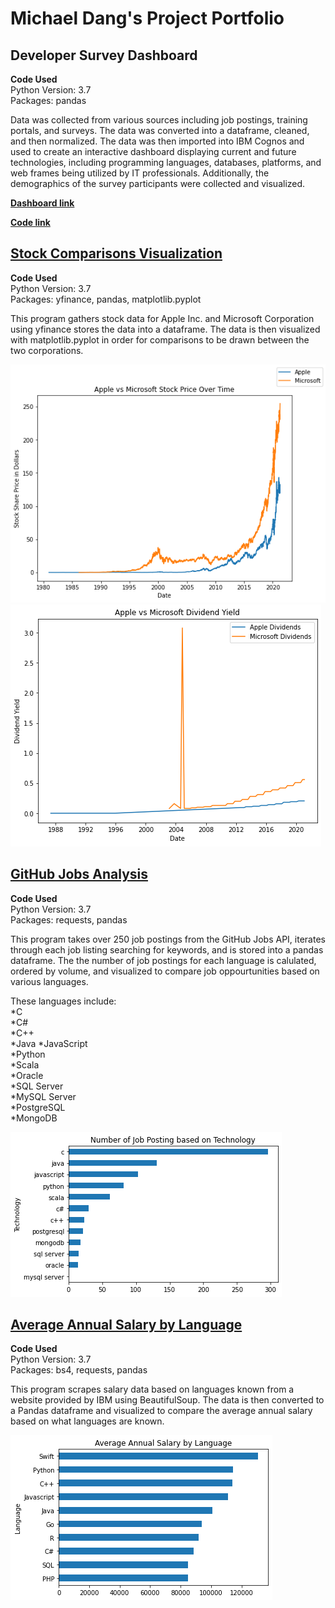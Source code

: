 # Michael Dang's Project Portfolio  

## Developer Survey Dashboard  
  
**Code Used**  
Python Version: 3.7  
Packages: pandas  
  
Data was collected from various sources including job postings, training portals, and surveys. The data was converted into a dataframe, cleaned, and then normalized. The data was then imported into IBM Cognos and used to create an interactive dashboard displaying current and future technologies, including programming languages, databases, platforms, and web frames being utilized by IT professionals. Additionally, the demographics of the survey participants were collected and visualized.
  
**[Dashboard link](https://dataplatform.cloud.ibm.com/dashboards/97810601-a667-4018-8c02-138443d90577/view/4e27d53c23916ed641b2bde4079d2f022b62215bb7bb840082d17b490a332297f36c1396c87d19538e43056af7ee160fcc)**    
  
**[Code link](https://github.com/mddang3/Project_Portfolio/blob/a8f4379b0bdd997b22108028e70c1c67bf9b3dea/DashboardData.ipynb)**
  
## [Stock Comparisons Visualization](https://github.com/mddang3/Project_Portfolio/blob/c3e1bbc48f82d103f01e832dd0264f7443ee8cb7/Stock%20Tracker.ipynb)  

**Code Used**  
Python Version: 3.7  
Packages: yfinance, pandas, matplotlib.pyplot

This program gathers stock data for Apple Inc. and Microsoft Corporation using yfinance stores the data into a dataframe. The data is then visualized with matplotlib.pyplot in order for comparisons to be drawn between the two corporations.    

![](images/Stock_price.png)  
![](images/Div_yield.png)

## [GitHub Jobs Analysis](https://github.com/mddang3/Project_Portfolio/blob/c3e1bbc48f82d103f01e832dd0264f7443ee8cb7/GithubJobs.ipynb)

**Code Used**  
Python Version: 3.7  
Packages: requests, pandas 

This program takes over 250 job postings from the GitHub Jobs API, iterates through each job listing searching for keywords, and is stored into a pandas dataframe.  The the number of job postings for each language is calulated, ordered by volume, and visualized to compare job oppourtunities based on various languages.  
  
These languages include:  
*C  
*C#  
*C++  
*Java
*JavaScript  
*Python  
*Scala  
*Oracle  
*SQL Server  
*MySQL Server  
*PostgreSQL  
*MongoDB  

![](images/Number_of_jobs.png)
 
## [Average Annual Salary by Language](https://github.com/mddang3/Project_Portfolio/blob/c3e1bbc48f82d103f01e832dd0264f7443ee8cb7/WebScraping.ipynb)  

**Code Used**  
Python Version: 3.7  
Packages: bs4, requests, pandas

This program scrapes salary data based on languages known from a website provided by IBM using BeautifulSoup. The data is then converted to a Pandas dataframe and visualized to compare the average annual salary based on what languages are known.

![](images/Salary_by_language.png)
